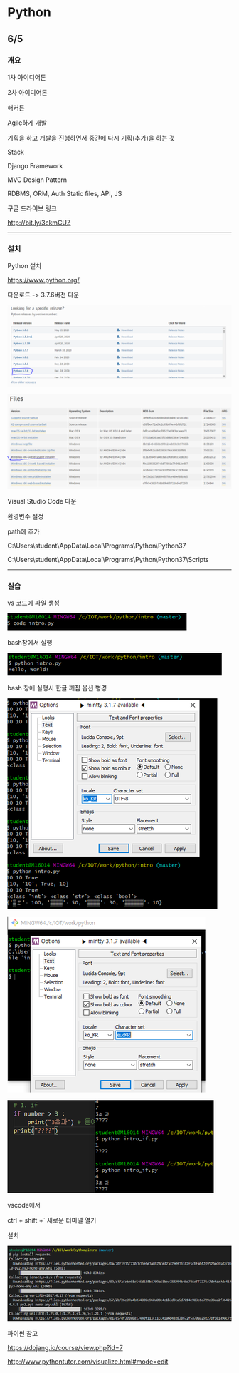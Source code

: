 # Python

## 6/5

### 개요

1차 아이디어톤

2차 아이디어톤

해커톤



Agile하게 개발

기획을 하고 개발을 진행하면서 중간에 다시 기획(추가)을 하는 것



Stack



Django Framework

MVC Design Pattern

RDBMS, ORM, Auth Static files, API, JS



구글 드라이브 링크

http://bit.ly/3ckmCUZ



-----

### 설치

Python 설치

https://www.python.org/

다운로드 -> 3.7.6버전 다운

![image-2020060510223029](images/image-20200605102723029.png)

![image-2020060510460828](images/image-20200605104602828.png)



Visual Studio Code 다운



환경변수 설정

path에 추가

C:\Users\student\AppData\Local\Programs\Python\Python37

C:\Users\student\AppData\Local\Programs\Python\Python37\Scripts



----

### 실습

vs 코드에 파일 생성

![image-2020060511429798](images/image-20200605112429798.png)

bash창에서 실행

![image-202006051125502](images/image-20200605112558802.png)

bash 창에 실행시 한글 깨짐 옵션 병경

![image-2020060511370431](images/image-20200605113705431.png)

![image-2020060511381418](images/image-20200605113815418.png)



![image-2020060513351279](images/image-20200605133512479.png)



vscode에서

ctrl + shift +` 새로운 터미널 열기



설치

![image-2020060515294450](images/image-20200605152944502.png)



파이썬 참고

https://dojang.io/course/view.php?id=7

http://www.pythontutor.com/visualize.html#mode=edit

